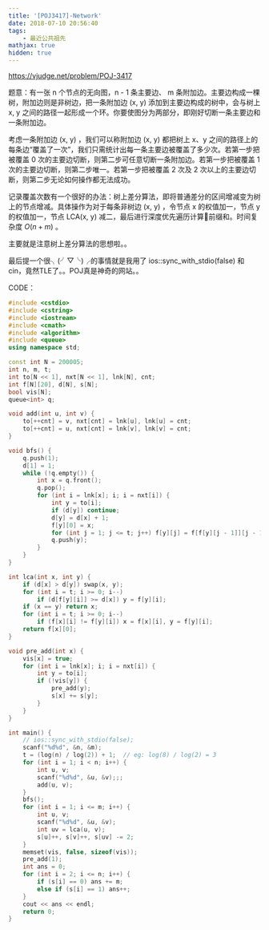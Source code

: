 ```yaml
---
title: '[POJ3417]-Network'
date: 2018-07-10 20:56:40
tags: 
    - 最近公共祖先
mathjax: true
hidden: true
---
```


https://vjudge.net/problem/POJ-3417

题意：有一张 n 个节点的无向图，n - 1 条主要边、 m 条附加边。主要边构成一棵树，附加边则是非树边，把一条附加边 (x, y) 添加到主要边构成的树中，会与树上 x, y 之间的路径一起形成一个环。你要使图分为两部分，即刚好切断一条主要边和一条附加边。

考虑一条附加边 (x, y) ，我们可以称附加边 (x, y) 都把树上 x、y 之间的路径上的每条边“覆盖了一次”，我们只需统计出每一条主要边被覆盖了多少次。若第一步把被覆盖 0 次的主要边切断，则第二步可任意切断一条附加边。若第一步把被覆盖 1 次的主要边切断，则第二步唯一。若第一步把被覆盖 2 次及 2 次以上的主要边切断，则第二步无论如何操作都无法成功。

记录覆盖次数有一个很好的办法：树上差分算法，即将普通差分的区间增减变为树上的节点增减。具体操作为对于每条非树边 (x, y) ，令节点 x 的权值加一，节点 y 的权值加一，节点 LCA(x, y) 减二，最后进行深度优先遍历计算前缀和。时间复杂度 $O(n + m)$ 。

主要就是注意树上差分算法的思想啦。。

最后提一个很╮(╯▽╰)╭的事情就是我用了 ios::sync_with_stdio(false) 和 cin，竟然TLE了。。POJ真是神奇的网站。。

CODE：
``` c++
#include <cstdio>
#include <cstring>
#include <iostream>
#include <cmath>
#include <algorithm>
#include <queue>
using namespace std;

const int N = 200005;
int n, m, t;
int to[N << 1], nxt[N << 1], lnk[N], cnt;
int f[N][20], d[N], s[N];
bool vis[N];
queue<int> q;

void add(int u, int v) {
    to[++cnt] = v, nxt[cnt] = lnk[u], lnk[u] = cnt;
    to[++cnt] = u, nxt[cnt] = lnk[v], lnk[v] = cnt;
}

void bfs() {
    q.push(1);
    d[1] = 1;
    while (!q.empty()) {
        int x = q.front();
        q.pop();
        for (int i = lnk[x]; i; i = nxt[i]) {
            int y = to[i];
            if (d[y]) continue;
            d[y] = d[x] + 1;
            f[y][0] = x;
            for (int j = 1; j <= t; j++) f[y][j] = f[f[y][j - 1]][j - 1];
            q.push(y);
        }
    }
}

int lca(int x, int y) {
    if (d[x] > d[y]) swap(x, y);
    for (int i = t; i >= 0; i--)
        if (d[f[y][i]] >= d[x]) y = f[y][i];
    if (x == y) return x;
    for (int i = t; i >= 0; i--)
        if (f[x][i] != f[y][i]) x = f[x][i], y = f[y][i];
    return f[x][0];
}

void pre_add(int x) {
    vis[x] = true;
    for (int i = lnk[x]; i; i = nxt[i]) {
        int y = to[i];
        if (!vis[y]) {
            pre_add(y);
            s[x] += s[y];
        }
    }
}

int main() {
    // ios::sync_with_stdio(false);
    scanf("%d%d", &n, &m);
    t = (log(n) / log(2)) + 1;  // eg: log(8) / log(2) = 3
    for (int i = 1; i < n; i++) {
        int u, v;
        scanf("%d%d", &u, &v);;;
        add(u, v);
    }
    bfs();
    for (int i = 1; i <= m; i++) {
        int u, v;
        scanf("%d%d", &u, &v);
        int uv = lca(u, v);
        s[u]++, s[v]++, s[uv] -= 2;
    }
    memset(vis, false, sizeof(vis));
    pre_add(1);
    int ans = 0;
    for (int i = 2; i <= n; i++) {
        if (s[i] == 0) ans += m;
        else if (s[i] == 1) ans++;
    }
    cout << ans << endl;
    return 0;
}
```